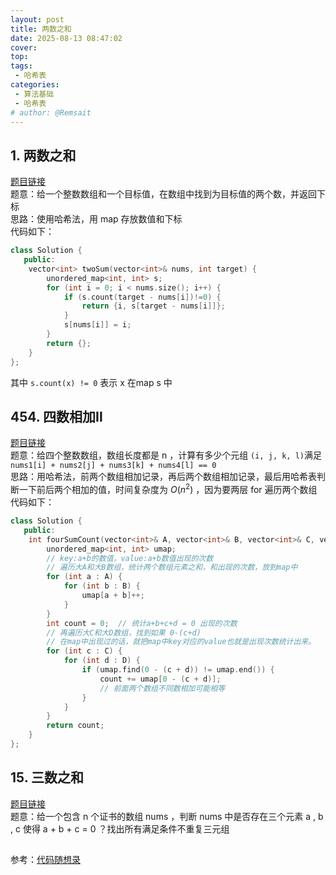 ```yaml
---
layout: post
title: 两数之和
date: 2025-08-13 08:47:02
cover: 
top: 
tags: 
 - 哈希表
categories: 
 - 算法基础
 - 哈希表
# author: @Remsait
---
```

## 1. 两数之和
[题目链接](https://leetcode.cn/problems/two-sum/)  
题意：给一个整数数组和一个目标值，在数组中找到为目标值的两个数，并返回下标  
思路：使用哈希法，用 map 存放数值和下标  
代码如下：
```c++
class Solution {
   public:
    vector<int> twoSum(vector<int>& nums, int target) {
        unordered_map<int, int> s;
        for (int i = 0; i < nums.size(); i++) {
            if (s.count(target - nums[i])!=0) {
                return {i, s[target - nums[i]]};
            }
            s[nums[i]] = i;
        }
        return {};
    }
};
```
其中 `s.count(x) != 0` 表示 x 在map s 中  

## 454. 四数相加Ⅱ
[题目链接](https://leetcode.cn/problems/4sum-ii/description/)  
题意：给四个整数数组，数组长度都是 n ，计算有多少个元组 `(i, j, k, l)`满足 `nums1[i] + nums2[j] + nums3[k] + nums4[l] == 0`  
思路：用哈希法，前两个数组相加记录，再后两个数组相加记录，最后用哈希表判断一下前后两个相加的值，时间复杂度为 $O(n^2)$ ，因为要两层 for 遍历两个数组  
代码如下：
```c++
class Solution {
   public:
    int fourSumCount(vector<int>& A, vector<int>& B, vector<int>& C, vector<int>& D) {
        unordered_map<int, int> umap;
        // key:a+b的数值，value:a+b数值出现的次数
        // 遍历大A和大B数组，统计两个数组元素之和，和出现的次数，放到map中
        for (int a : A) {
            for (int b : B) {
                umap[a + b]++;
            }
        }
        int count = 0;  // 统计a+b+c+d = 0 出现的次数
        // 再遍历大C和大D数组，找到如果 0-(c+d)
        // 在map中出现过的话，就把map中key对应的value也就是出现次数统计出来。
        for (int c : C) {
            for (int d : D) {
                if (umap.find(0 - (c + d)) != umap.end()) {
                    count += umap[0 - (c + d)];
                    // 前面两个数组不同数相加可能相等
                }
            }
        }
        return count;
    }
};
```

## 15. 三数之和
[题目链接](https://leetcode.cn/problems/3sum/description/)  
题意：给一个包含 n 个证书的数组 nums ，判断 nums 中是否存在三个元素 a , b , c 使得 a + b + c = 0 ？找出所有满足条件不重复三元组  

## 










参考：[代码随想录](https://programmercarl.com/0001.%E4%B8%A4%E6%95%B0%E4%B9%8B%E5%92%8C.html)  